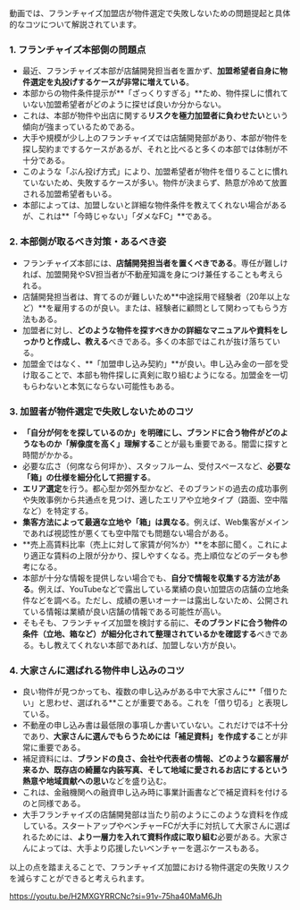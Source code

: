 動画では、フランチャイズ加盟店が物件選定で失敗しないための問題提起と具体的なコツについて解説されています。

### 1. フランチャイズ本部側の問題点

- 最近、フランチャイズ本部が店舗開発担当者を置かず、**加盟希望者自身に物件選定を丸投げするケースが非常に増えている**。
- 本部からの物件条件提示が**「ざっくりすぎる」**ため、物件探しに慣れていない加盟希望者がどのように探せば良いか分からない。
- これは、本部が物件や出店に関する**リスクを極力加盟者に負わせたい**という傾向が強まっているためである。
- 大手や規模が少し上のフランチャイズでは店舗開発部があり、本部が物件を探し契約までするケースがあるが、それと比べると多くの本部では体制が不十分である。
- このような「ぶん投げ方式」により、加盟希望者が物件を借りることに慣れていないため、失敗するケースが多い。物件が決まらず、熱意が冷めて放置される加盟希望者もいる。
- 本部によっては、加盟しないと詳細な物件条件を教えてくれない場合があるが、これは**「今時じゃない」「ダメなFC」**である。

### 2. 本部側が取るべき対策・あるべき姿

- フランチャイズ本部には、**店舗開発担当者を置くべきである**。専任が難しければ、加盟開発やSV担当者が不動産知識を身につけ兼任することも考えられる。
- 店舗開発担当者は、育てるのが難しいため**中途採用で経験者（20年以上など）**を雇用するのが良い。または、経験者に顧問として関わってもらう方法もある。
- 加盟者に対し、**どのような物件を探すべきかの詳細なマニュアルや資料をしっかりと作成し、教える**べきである。多くの本部ではこれが抜け落ちている。
- 加盟金ではなく、**「加盟申し込み契約」**が良い。申し込み金の一部を受け取ることで、本部も物件探しに真剣に取り組むようになる。加盟金を一切もらわないと本気にならない可能性もある。

### 3. 加盟者が物件選定で失敗しないためのコツ

- **「自分が何をを探しているのか」を明確にし、ブランドに合う物件がどのようなものか「解像度を高く」理解する**ことが最も重要である。闇雲に探すと時間がかかる。
- 必要な広さ（何席なら何坪か）、スタッフルーム、受付スペースなど、**必要な「箱」の仕様を細分化して把握する**。
- **エリア選定**を行う。都心型か郊外型かなど、そのブランドの過去の成功事例や失敗事例から共通点を見つけ、適したエリアや立地タイプ（路面、空中階など）を特定する。
- **集客方法によって最適な立地や「箱」は異なる**。例えば、Web集客がメインであれば視認性が悪くても空中階でも問題ない場合がある。
- **売上高賃料比率（売上に対して家賃が何%か）**を本部に聞く。これにより適正な賃料の上限が分かり、探しやすくなる。売上順位などのデータも参考になる。
- 本部が十分な情報を提供しない場合でも、**自分で情報を収集する方法がある**。例えば、YouTubeなどで露出している業績の良い加盟店の店舗の立地条件などを調べる。ただし、成績の悪いオーナーは露出しないため、公開されている情報は業績が良い店舗の情報である可能性が高い。
- そもそも、フランチャイズ加盟を検討する前に、**そのブランドに合う物件の条件（立地、箱など）が細分化されて整理されているかを確認する**べきである。もし教えてくれない本部であれば、加盟しない方が良い。

### 4. 大家さんに選ばれる物件申し込みのコツ

- 良い物件が見つかっても、複数の申し込みがある中で大家さんに**「借りたい」と思わせ、選ばれる**ことが重要である。これを「借り切る」と表現している。
- 不動産の申し込み書は最低限の事項しか書いていない。これだけでは不十分であり、**大家さんに選んでもらうためには「補足資料」を作成する**ことが非常に重要である。
- 補足資料には、**ブランドの良さ、会社や代表者の情報、どのような顧客層が来るか、既存店の綺麗な内装写真、そして地域に愛されるお店にするという熱意や地域貢献への思い**などを盛り込む。
- これは、金融機関への融資申し込み時に事業計画書などで補足資料を付けるのと同様である。
- 大手フランチャイズの店舗開発部は当たり前のようにこのような資料を作成している。スタートアップやベンチャーFCが大手に対抗して大家さんに選ばれるためには、**より一層力を入れて資料作成に取り組む**必要がある。大家さんによっては、大手より応援したいベンチャーを選ぶケースもある。

以上の点を踏まえることで、フランチャイズ加盟における物件選定の失敗リスクを減らすことができると考えられます。


https://youtu.be/H2MXGYRRCNc?si=91v-75ha40MaM6Jh